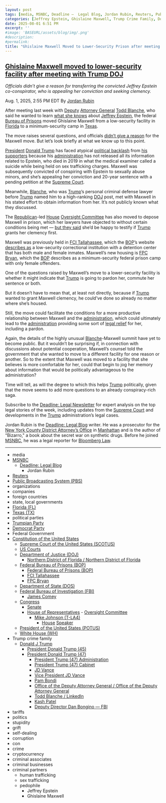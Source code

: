 ```yaml
---
layout: post
tags: [media, MSNBC, Deadline –  Legal Blog, Jordan Rubin, Reuters, Public Broadcasting System (PBS), organizations, companies, foreign countries, state local governments, Florida (FL), Texas (TX), political parties, Trumpian Party, Democrat Party, Federal Government, Constitution of the United States, Supreme Court of the United States (SCOTUS), US Courts, Department of Justice (DOJ), Northern District of Florida / Northern District of Florida, Federal Bureau of Prisons (BOP), Federal Bureau of Prisons (BOP), FCI Tallahassee, FPC Bryan, Department of State (DOS), Federal Bureau of Investigation (FBI), James Comey, Congress, Senate, House of Representatives,  Oversight Committee, Mike Johnson (T-LA4), House Speaker, President of the United States (POTUS), White House (WH), Donald J Trump, President Donald Trump (45), President Donald Trump (47), President Trump (47) Administration, President Trump (47) Cabinet, JD Vance, Vice President JD Vance, Pam Bondi, Office of the Deputy Attorney General / Office of the Deputy Attorney General, Todd Blanche / LinkedIn, Kash Patel, Deputy Director Dan Bongino — FBI, tariffs, politics, stupidity, grift, self-dealing, corruption, con, crime, cryptocurrency, criminal associates, criminal businesses, criminal partners, human trafficking, sex trafficking, pedophile, Jeffrey Epstein, Ghislaine Maxwell]
categories: [Jeffrey Epstein, Ghislaine Maxwell, Trump Crime Family, Donald Trump]
date: 2025-08-01 6:51 PM
excerpt: ''
#image: 'BASEURL/assets/blog/img/.png'
#description:
#permalink:
title: "Ghislaine Maxwell Moved to Lower-Security Prison after meeting with Trump DOJ"
---
```



## [Ghislaine Maxwell moved to lower-security facility after meeting with Trump DOJ](https://www.msnbc.com/deadline-white-house/deadline-legal-blog/ghislaine-maxwell-moved-lower-security-facility-texas-rcna222516)

*Officials didn’t give a reason for transferring the convicted Jeffrey Epstein co-conspirator, who is appealing her conviction and seeking clemency.*

Aug. 1, 2025, 2:55 PM EDT
By [Jordan Rubin](https://www.msnbc.com/author/jordan-rubin-ncpn1301611)

After meeting last week with [Deputy](https://www.justice.gov/dag/) [Attorney General](https://www.justice.gov/) [Todd Blanche](https://www.justice.gov/dag/), who said he wanted to learn [what she knows](https://www.msnbc.com/deadline-white-house/deadline-legal-blog/ghislaine-maxwell-blanche-meeting-doj-epstein-trump-rcna220219) about [Jeffrey Epstein](https://www.msnbc.com/deadline-white-house/deadline-legal-blog/supreme-court-ghislaine-maxwell-appeal-epstein-trump-rcna220042), the federal [Bureau of Prisons](https://www.bop.gov/) moved Ghislaine Maxwell from a low-security facility in [Florida](https://www.myflorida.gov/) to a minimum-security camp in [Texas](https://www.texas.gov/).

The move raises several questions, and officials [didn’t give a reason](https://www.nbcnews.com/politics/justice-department/ghislaine-maxwell-moved-federal-prison-texas-rcna222497) for the Maxwell move. But let’s look briefly at what we know up to this point.

[President](https://www.whitehouse.gov/) [Donald Trump](https://www.donaldjtrump.com/) has faced atypical [political backlash](https://www.reuters.com/world/us/trump-faces-backlash-69-believe-epstein-details-concealed-reutersipsos-poll-2025-07-17/) from [his supporters](https://www.pbs.org/weta/washingtonweek/video/2025/07/trump-enraged-by-magas-epstein-backlash) because his [administration](https://www.whitehouse.gov/administration/) has not released all its information related to Epstein, who died in 2019 in what the medical examiner called a suicide while being held on sex trafficking charges. Maxwell was subsequently convicted of conspiring with Epstein to sexually abuse minors, and she’s appealing her conviction and 20-year sentence with a pending petition at the [Supreme Court](https://www.msnbc.com/deadline-white-house/deadline-legal-blog/supreme-court-ghislaine-maxwell-review-private-conference-rcna221981).

Meanwhile, [Blanche](https://www.justice.gov/dag/), who was [Trump](https://www.donaldjtrump.com/)’s personal criminal defense lawyer before [Trump](https://www.donaldjtrump.com/) named him to a high-ranking [DOJ](https://www.justice.gov/) post, met with Maxwell in his stated effort to obtain information from her. It’s not publicly known what they discussed.

The [Republican](https://www.gop.com/)-led [House](https://www.house.gov/) [Oversight Committee](https://oversight.house.gov/) has also moved to depose Maxwell in prison, which her lawyers have objected to without certain conditions being met — [but they said](https://www.msnbc.com/deadline-white-house/deadline-legal-blog/ghislaine-maxwell-pardon-congress-testimony-rcna221803) she’d be happy to testify if [Trump](https://www.donaldjtrump.com/) grants her clemency first.

Maxwell was previously held in [FCI Tallahassee](https://www.bop.gov/locations/institutions/tal/), which the [BOP](https://www.bop.gov/)’s website [describes as](https://www.bop.gov/locations/institutions/tal/) a low-security correctional institution with a detention center that has both male and female inmates. Maxwell’s new housing is [FPC Bryan](https://www.bop.gov/locations/institutions/bry/), which the [BOP](https://www.bop.gov/) describes as a minimum-security federal prison camp with only female offenders.

One of the questions raised by Maxwell’s move to a lower-security facility is whether it might indicate that [Trump](https://www.donaldjtrump.com/) is going to pardon her, commute her sentence or both.

But it doesn’t have to mean that, at least not directly, because if [Trump](https://www.donaldjtrump.com/) wanted to grant Maxwell clemency, he could’ve done so already no matter where she’s housed.

Still, the move could facilitate the conditions for a more productive relationship between Maxwell and the [administration](https://www.whitehouse.gov/administration/), which could ultimately lead to the [administration](https://www.whitehouse.gov/administration/) providing some sort of [legal relief](https://www.msnbc.com/deadline-white-house/deadline-legal-blog/ghislaine-maxwell-trump-pardon-sentencing-doj-rcna221449) for her, including a pardon.

Again, the details of the highly unusual [Blanche](https://www.justice.gov/dag/)-Maxwell summit have yet to become public. But it wouldn’t be surprising if, in connection with discussions about potential cooperation, Maxwell’s counsel told the government that she wanted to move to a different facility for one reason or another. So to the extent that Maxwell was moved to a facility that she believes is more comfortable for her, could that begin to jog her memory about information that would be politically advantageous to the administration?

Time will tell, as will the degree to which this helps [Trump](https://www.donaldjtrump.com/) politically, given that the move seems to add more questions to an already conspiracy-rich saga.

Subscribe to the [Deadline: Legal Newsletter](https://link.msnbc.com/join/5ck/msnbc-deadlinelegal-signup-inline) for expert analysis on the top legal stories of the week, including updates from the [Supreme Court](https://www.supremecourt.gov/) and developments in the [Trump](https://www.donaldjtrump.com/) administration’s legal cases.

Jordan Rubin is the [Deadline: Legal Blog](https://www.msnbc.com/deadline-white-house) writer. He was a prosecutor for the [New York County District Attorney’s Office](https://manhattanda.org/) in [Manhattan](https://manhattanda.org/) and is the author of “Bizarro," a book about the secret war on synthetic drugs. Before he joined [MSNBC](https://www.msnbc.com/), he was a legal reporter for [Bloomberg Law](https://pro.bloomberglaw.com/).

----
- media
- [MSNBC](https://www.msnbc.com/)
    - [Deadline: Legal Blog](https://www.msnbc.com/deadline-white-house)
        - Jordan Rubin
- [Reuters](https://www.reuters.com/)
- [Public Broadcasting System (PBS)](https://www.pbs.org/)
- organizations 
- companies
- foreign countries 
- state, local governments
- [Florida (FL)](https://www.myflorida.gov/)
- [Texas (TX)](https://www.texas.gov/)
- political parties 
- [Trumpian Party](https://www.gop.com/)
- [Democrat Party](https://www.democrats.org/)
- Federal Government 
- [Constitution of the United States](https://constitution.congress.gov/)
    - [Supreme Court of the United States (SCOTUS)](https://www.supremecourt.gov/)
    - [US Courts](https://www.uscourts.gov/)
    - [Department of Justice (DOJ)](https://www.justice.gov/)
        - [Northern District of Florida / Northern District of Florida](https://www.justice.gov/usao-ndfl)
    - [Federal Bureau of Prisons (BOP)](https://www.bop.gov/)
        - [Federal Bureau of Prisons (BOP)](https://www.bop.gov/)
        - [FCI Tallahassee](https://www.bop.gov/locations/institutions/tal/)
        - [FPC Bryan](https://www.bop.gov/locations/institutions/bry/)
    - [Department of State (DOS)](https://www.state.gov/)
    - [Federal Bureau of Investigation (FBI)](https://www.fbi.gov/)
        - [James Comey](https://www.fbi.gov/history/directors/james-b-comey)
    - [Congress](https://www.congress.gov/)
        - [Senate](https://www.senate.gov/)
        - [House of Representatives](https://www.house.gov/)
                - [Oversight Committee](https://oversight.house.gov/)
            - [Mike Johnson (T-LA4)](https://mikejohnson.house.gov/)
                - [House](https://www.house.gov/) [Speaker](https://www.speaker.gov/) 
    - [President of the United States (POTUS)](https://www.whitehouse.gov/)
    - [White House (WH)](https://www.whitehouse.gov/)
- Trump crime family 
    - [Donald J Trump](https://www.donaldjtrump.com/)
        - [President Donald Trump (45)](https://trumpwhitehouse.archives.gov/)
        - [President Donald Trump (47)](https://www.whitehouse.gov/administration/donald-j-trump/)
            - [President Trump (47) Administration](https://www.whitehouse.gov/administration/)
            - [President Trump (47) Cabinet](https://www.whitehouse.gov/administration/the-cabinet/)
            - [JD Vance](https://www.linkedin.com/in/jd-vance-770a9047/)
            - [Vice President JD Vance](https://www.whitehouse.gov/administration/jd-vance/)
            - [Pam Bondi](https://www.justice.gov/ag/staff-profile/meet-attorney-general)
            - [Office of the Deputy Attorney General / Office of the Deputy Attorney General](https://www.justice.gov/dag)
            - [Todd Blanche / LinkedIn](https://www.linkedin.com/in/toddblanche/)
            - [Kash Patel](https://www.fbi.gov/about/leadership-and-structure/director-patel)
            - [Deputy Director Dan Bongino — FBI](https://www.fbi.gov/about/leadership-and-structure/deputy-director-dan-bongino)
- tariffs
- politics
- stupidity
- grift
- self-dealing
- corruption
- con
- crime
- cryptocurrency 
- criminal associates
- criminal businesses
- criminal partners
    - human trafficking 
    - sex trafficking 
    - pedophile 
        - Jeffrey Epstein 
        - Ghislaine Maxwell
